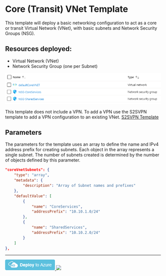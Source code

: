 # Core (Transit) VNet Template

This template will deploy a basic networking configuration to act as a core or transit Virtual Network (VNet), with basic subnets and Network Security Groups (NSG).

## Resources deployed:
- Virtual Network (VNet)
- Network Security Group (one per Subnet)

![Azure Resources deployed as part of this template](../../img/templates/networkHub-Net-resources.png)

This template does not include a VPN. To add a VPN use the S2SVPN template to add a VPN configuration to an existing VNet. [S2SVPN Template](../networkHub-s2sVPN) 

## Parameters

The parameters for the template uses an array to define the name and IPv4 address prefix for creating subnets. Each object in the array represents a single subnet. The number of subnets created is determined by the number of objects defined by this parameter. 

```json
"coreVnetSubnets": {
    "type": "array",
    "metadata": {
        "description": "Array of Subnet names and prefixes"
    },
    "defaultValue": [
        {
            "name": "CoreServices",
            "addressPrefix": "10.10.1.0/24"
        },
        {
            "name": "SharedServices",
            "addressPrefix": "10.10.2.0/24"
        }
    ]
},
```

---


<a href="https://portal.azure.com/#create/Microsoft.Template/uri/https%3a%2f%2fraw.githubusercontent.com%2fhibbertda%2fazure-examples%2fvpnbreakout%2fTemplates%2fnetworkHub-Net%2fnetworkHub-net.azrm.json" target="_blank">
    <img src="https://raw.githubusercontent.com/Azure/azure-quickstart-templates/master/1-CONTRIBUTION-GUIDE/images/deploytoazure.png"/>
</a>


<a href="https://portal.azure.us/#create/Microsoft.Template/uri/https%3a%2f%2fraw.githubusercontent.com%2fhibbertda%2fazure-examples%2fvpnbreakout%2fTemplates%2fnetworkHub-Net%2fnetworkHub-net.azrm.json" target="_blank">
    <img src="https://azuredeploy.net/AzureGov.png"/>
</a>


